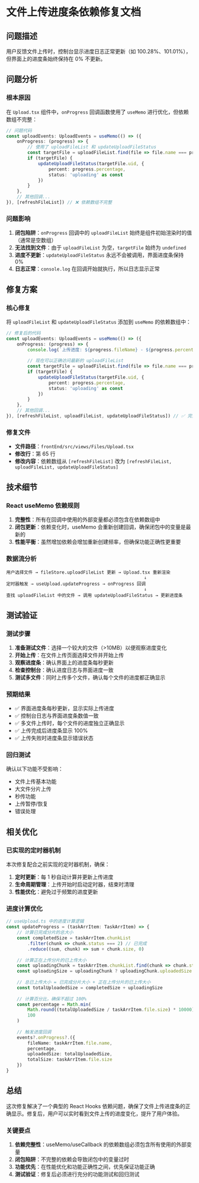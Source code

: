 # 文件上传进度条依赖修复文档

## 问题描述

用户反馈文件上传时，控制台显示进度日志正常更新（如 100.28%、101.01%），但界面上的进度条始终保持在 0% 不更新。

## 问题分析

### 根本原因

在 `Upload.tsx` 组件中，`onProgress` 回调函数使用了 `useMemo` 进行优化，但依赖数组不完整：

```typescript
// 问题代码
const uploadEvents: UploadEvents = useMemo(() => ({
    onProgress: (progress) => {
        // 使用了 uploadFileList 和 updateUploadFileStatus
        const targetFile = uploadFileList.find(file => file.name === progress.fileName)
        if (targetFile) {
            updateUploadFileStatus(targetFile.uid, {
                percent: progress.percentage,
                status: 'uploading' as const
            })
        }
    },
    // 其他回调...
}), [refreshFileList]) // ❌ 依赖数组不完整
```

### 问题影响

1. **闭包陷阱**：`onProgress` 回调中的 `uploadFileList` 始终是组件初始渲染时的值（通常是空数组）
2. **无法找到文件**：由于 `uploadFileList` 为空，`targetFile` 始终为 `undefined`
3. **进度不更新**：`updateUploadFileStatus` 永远不会被调用，界面进度条保持 0%
4. **日志正常**：`console.log` 在回调开始就执行，所以日志显示正常

## 修复方案

### 核心修复

将 `uploadFileList` 和 `updateUploadFileStatus` 添加到 `useMemo` 的依赖数组中：

```typescript
// 修复后的代码
const uploadEvents: UploadEvents = useMemo(() => ({
    onProgress: (progress) => {
        console.log(`上传进度: ${progress.fileName} - ${progress.percentage}%`)
        
        // 现在可以正确访问最新的 uploadFileList
        const targetFile = uploadFileList.find(file => file.name === progress.fileName)
        if (targetFile) {
            updateUploadFileStatus(targetFile.uid, {
                percent: progress.percentage,
                status: 'uploading' as const
            })
        }
    },
    // 其他回调...
}), [refreshFileList, uploadFileList, updateUploadFileStatus]) // ✅ 完整的依赖数组
```

### 修复文件

- **文件路径**：`frontEnd/src/views/Files/Upload.tsx`
- **修改行**：第 65 行
- **修改内容**：依赖数组从 `[refreshFileList]` 改为 `[refreshFileList, uploadFileList, updateUploadFileStatus]`

## 技术细节

### React useMemo 依赖规则

1. **完整性**：所有在回调中使用的外部变量都必须包含在依赖数组中
2. **闭包更新**：依赖变化时，useMemo 会重新创建回调，确保闭包中的变量是最新的
3. **性能平衡**：虽然增加依赖会增加重新创建频率，但确保功能正确性更重要

### 数据流分析

```
用户选择文件 → fileStore.uploadFileList 更新 → Upload.tsx 重新渲染
                                                    ↓
定时器触发 → useUpload.updateProgress → onProgress 回调
                                                    ↓
查找 uploadFileList 中的文件 → 调用 updateUploadFileStatus → 更新进度条
```

## 测试验证

### 测试步骤

1. **准备测试文件**：选择一个较大的文件（>10MB）以便观察进度变化
2. **开始上传**：在文件上传页面选择文件并开始上传
3. **观察进度条**：确认界面上的进度条每秒更新
4. **检查控制台**：确认进度日志与界面进度一致
5. **测试多文件**：同时上传多个文件，确认每个文件的进度都正确显示

### 预期结果

- ✅ 界面进度条每秒更新，显示实际上传进度
- ✅ 控制台日志与界面进度条数值一致
- ✅ 多文件上传时，每个文件的进度独立正确显示
- ✅ 上传完成后进度条显示 100%
- ✅ 上传失败时进度条显示错误状态

### 回归测试

确认以下功能不受影响：
- 文件上传基本功能
- 大文件分片上传
- 秒传功能
- 上传暂停/恢复
- 错误处理

## 相关优化

### 已实现的定时器机制

本次修复配合之前实现的定时器机制，确保：
1. **定时更新**：每 1 秒自动计算并更新上传进度
2. **生命周期管理**：上传开始时启动定时器，结束时清理
3. **性能优化**：避免过于频繁的进度更新

### 进度计算优化

```typescript
// useUpload.ts 中的进度计算逻辑
const updateProgress = (taskArrItem: TaskArrItem) => {
    // 计算已完成分片的总大小
    const completedSize = taskArrItem.chunkList
        .filter(chunk => chunk.status === 2) // 已完成
        .reduce((sum, chunk) => sum + chunk.size, 0)
    
    // 计算正在上传分片的已上传大小
    const uploadingChunk = taskArrItem.chunkList.find(chunk => chunk.status === 1)
    const uploadingSize = uploadingChunk ? uploadingChunk.uploadedSize || 0 : 0
    
    // 总已上传大小 = 已完成分片大小 + 正在上传分片的已上传大小
    const totalUploadedSize = completedSize + uploadingSize
    
    // 计算百分比，确保不超过 100%
    const percentage = Math.min(
        Math.round((totalUploadedSize / taskArrItem.file.size) * 10000) / 100,
        100
    )
    
    // 触发进度回调
    events?.onProgress?.({
        fileName: taskArrItem.file.name,
        percentage,
        uploadedSize: totalUploadedSize,
        totalSize: taskArrItem.file.size
    })
}
```

## 总结

这次修复解决了一个典型的 React Hooks 依赖问题，确保了文件上传进度条的正确显示。修复后，用户可以实时看到文件上传的进度变化，提升了用户体验。

### 关键要点

1. **依赖完整性**：useMemo/useCallback 的依赖数组必须包含所有使用的外部变量
2. **闭包陷阱**：不完整的依赖会导致闭包中的变量过时
3. **功能优先**：在性能优化和功能正确性之间，优先保证功能正确
4. **测试验证**：修复后必须进行充分的功能测试和回归测试